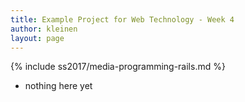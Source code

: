 ```yaml
---
title: Example Project for Web Technology - Week 4
author: kleinen
layout: page
---
```

{% include ss2017/media-programming-rails.md %}
- nothing here yet

